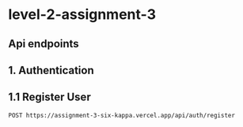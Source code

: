 # level-2-assignment-3

## Api endpoints
## 1. Authentication
## 1.1 Register User
    POST https://assignment-3-six-kappa.vercel.app/api/auth/register


